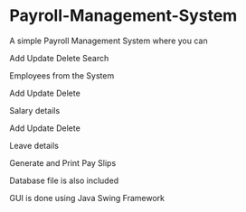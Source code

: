 # Payroll-Management-System
A simple Payroll Management System where you can

Add Update Delete Search

Employees from the System

Add Update Delete

Salary details

Add Update Delete

Leave details

Generate and Print Pay Slips

Database file is also included

GUI is done using Java Swing Framework
